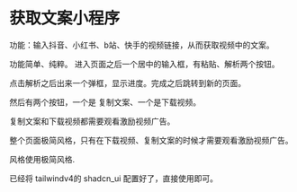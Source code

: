 # 获取文案小程序
功能：输入抖音、小红书、b站、快手的视频链接，从而获取视频中的文案。


功能简单、纯粹。
进入页面之后一个居中的输入框，有粘贴、解析两个按钮。

点击解析之后出来一个弹框，显示进度。完成之后跳转到新的页面。

然后有两个按钮，一个是 复制文案、一个是下载视频。

复制文案和下载视频都需要观看激励视频广告。

整个页面极简风格，只有在下载视频、复制文案的时候才需要观看激励视频广告。

风格使用极简风格.

已经将 tailwindv4的 shadcn_ui 配置好了，直接使用即可。



